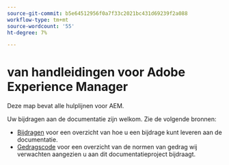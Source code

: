 ```yaml
---
source-git-commit: b5e64512956f0a7f33c2021bc431d69239f2a088
workflow-type: tm+mt
source-wordcount: '55'
ht-degree: 7%

---
```

#  van handleidingen voor Adobe Experience Manager

Deze map bevat alle hulplijnen voor AEM.

Uw bijdragen aan de documentatie zijn welkom. Zie de volgende bronnen:

* [Bijdragen](contributing.md) voor een overzicht van hoe u een bijdrage kunt leveren aan de documentatie.
* [Gedragscode](code-of-conduct.md) voor een overzicht van de normen van gedrag wij verwachten aangezien u aan dit documentatieproject bijdraagt.
